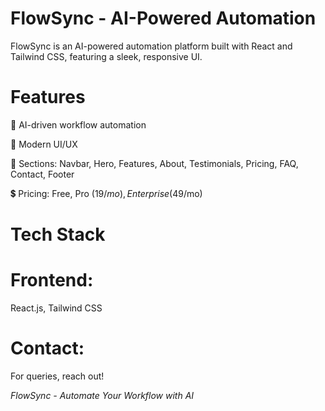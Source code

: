 # FlowSync - AI-Powered Automation

FlowSync is an AI-powered automation platform built with React and Tailwind CSS, featuring a sleek, responsive UI.

 # Features

🚀 AI-driven workflow automation

🎨 Modern UI/UX

📌 Sections: Navbar, Hero, Features, About, Testimonials, Pricing, FAQ, Contact, Footer

💲 Pricing: Free, Pro ($19/mo), Enterprise ($49/mo)

 # Tech Stack

# Frontend:
 React.js, Tailwind CSS

# Contact:
For queries, reach out!

*FlowSync - Automate Your Workflow with AI*
